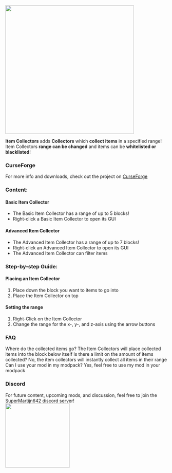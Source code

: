 <img width='400' src='https://imgur.com/AFMMZIv.png'>  

**Item Collectors** adds **Collectors** which **collect items** in a specified range!
Item Collectors **range can be changed** and items can be **whitelisted or blacklisted**!

### CurseForge
For more info and downloads, check out the project on [CurseForge](https://www.curseforge.com/minecraft/mc-mods/item-collectors)

### Content:

#### Basic Item Collector
- The Basic Item Collector has a range of up to 5 blocks!
- Right-click a Basic Item Collector to open its GUI

#### Advanced Item Collector
- The Advanced Item Collector has a range of up to 7 blocks!
- Right-click an Advanced Item Collector to open its GUI
- The Advanced Item Collector can filter items

### Step-by-step Guide:

#### Placing an Item Collector
1. Place down the block you want to items to go into
2. Place the Item Collector on top

#### Setting the range
1. Right-Click on the Item Collector
2. Change the range for the x-, y-, and z-axis using the arrow buttons

### FAQ
Where do the collected items go?
The Item Collectors will place collected items into the block below itself
Is there a limit on the amount of items collected?
No, the item collectors will instantly collect all items in their range
Can I use your mod in my modpack?
Yes, feel free to use my mod in your modpack

### Discord
For future content, upcoming mods, and discussion, feel free to join the SuperMartijn642 discord server!  
[<img width='200' src='https://snrclan.com/wp-content/uploads/2020/02/join-discord-png-13.png'>](https://discord.gg/QEbGyUYB2e)
